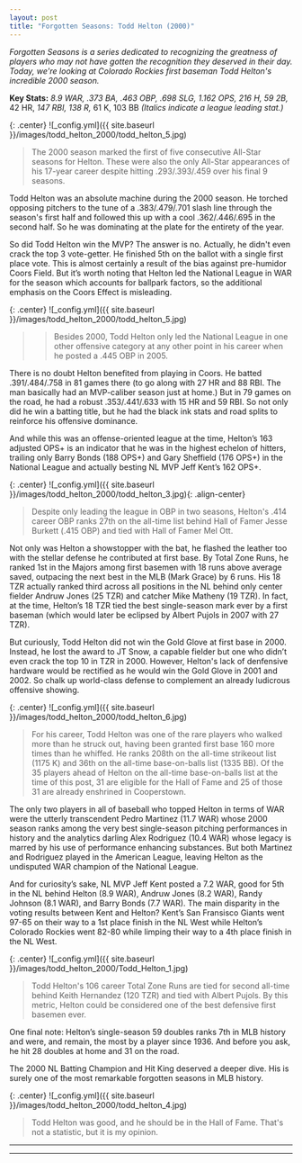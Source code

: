 ```yaml
---
layout: post
title: "Forgotten Seasons: Todd Helton (2000)"
---
```


_Forgotten Seasons is a series dedicated to recognizing the greatness of players who may not have gotten the recognition they deserved in their day. Today, we're looking at Colorado Rockies first baseman Todd Helton's incredible 2000 season._  

__Key Stats:__ _8.9 WAR, .373 BA, .463 OBP, .698 SLG, 1.162 OPS, 216 H, 59 2B,_ 42 HR, _147 RBI, 138 R,_ 61 K, 103 BB _(Italics indicate a league leading stat.)_  
  
  
{: .center} 
![_config.yml]({{ site.baseurl }}/images/todd_helton_2000/todd_helton_5.jpg)
> The 2000 season marked the first of five consecutive All-Star seasons for Helton. These were also the only All-Star appearances of his 17-year career despite hitting .293/.393/.459 over his final 9 seasons.  

Todd Helton was an absolute machine during the 2000 season. He torched opposing pitchers to the tune of a .383/.479/.701 slash line through the season's first half and followed this up with a cool .362/.446/.695 in the second half. So he was dominating at the plate for the entirety of the year.

So did Todd Helton win the MVP? The answer is no. Actually, he didn't even crack the top 3 vote-getter. He finished 5th on the ballot with a single first place vote. This is almost certainly a result of the bias against pre-humidor Coors Field. But it’s worth noting that Helton led the National League in WAR for the season which accounts for ballpark factors, so the additional emphasis on the Coors Effect is misleading.

{: .center} 
![_config.yml]({{ site.baseurl }}/images/todd_helton_2000/todd_helton_5.jpg)
> > Besides 2000, Todd Helton only led the National League in one other offensive category at any other point in his career when he posted a .445 OBP in 2005.

There is no doubt Helton benefited from playing in Coors. He batted .391/.484/.758 in 81 games there (to go along with 27 HR and 88 RBI. The man basically had an MVP-caliber season just at home.) But in 79 games on the road, he had a robust .353/.441/.633 with 15 HR and 59 RBI. So not only did he win a batting title, but he had the black ink stats and road splits to reinforce his offensive dominance.

And while this was an offense-oriented league at the time, Helton’s 163 adjusted OPS+ is an indicator that he was in the highest echelon of hitters, trailing only Barry Bonds (188 OPS+) and Gary Sheffield (176 OPS+) in the National League and actually besting NL MVP Jeff Kent’s 162 OPS+.  
  
  
{: .center} 
![_config.yml]({{ site.baseurl }}/images/todd_helton_2000/todd_helton_3.jpg){: .align-center}
> Despite only leading the league in OBP in two seasons, Helton's .414 career OBP ranks 27th on the all-time list behind Hall of Famer Jesse Burkett (.415 OBP) and tied with Hall of Famer Mel Ott.

Not only was Helton a showstopper with the bat, he flashed the leather too with the stellar defense he contributed at first base. By Total Zone Runs, he ranked 1st in the Majors among first basemen with 18 runs above average saved, outpacing the next best in the MLB (Mark Grace) by 6 runs. His 18 TZR actually ranked third across all positions in the NL behind only center fielder Andruw Jones (25 TZR) and catcher Mike Matheny (19 TZR). In fact, at the time, Helton’s 18 TZR tied the best single-season mark ever by a first baseman (which would later be eclipsed by Albert Pujols in 2007 with 27 TZR). 

But curiously, Todd Helton did not win the Gold Glove at first base in 2000. Instead, he lost the award to JT Snow, a capable fielder but one who didn’t even crack the top 10 in TZR in 2000. However, Helton's lack of denfensive hardware would be rectified as he would win the Gold Glove in 2001 and 2002. So chalk up world-class defense to complement an already ludicrous offensive showing.  

{: .center} 
![_config.yml]({{ site.baseurl }}/images/todd_helton_2000/todd_helton_6.jpg)
> For his career, Todd Helton was one of the rare players who walked more than he struck out, having been granted first base 160 more times than he whiffed. He ranks 208th on the all-time strikeout list (1175 K) and 36th on the all-time base-on-balls list (1335 BB). Of the 35 players ahead of Helton on the all-time base-on-balls list at the time of this post, 31 are eligible for the Hall of Fame and 25 of those 31 are already enshrined in Cooperstown.

The only two players in all of baseball who topped Helton in terms of WAR were the utterly transcendent Pedro Martinez (11.7 WAR) whose 2000 season ranks among the very best single-season pitching performances in history and the analytics darling Alex Rodriguez (10.4 WAR) whose legacy is marred by his use of performance enhancing substances. But both Martinez and Rodriguez played in the American League, leaving Helton as the undisputed WAR champion of the National League.

And for curiosity’s sake, NL MVP Jeff Kent posted a 7.2 WAR, good for 5th in the NL behind Helton (8.9 WAR), Andruw Jones (8.2 WAR), Randy Johnson (8.1 WAR), and Barry Bonds (7.7 WAR). The main disparity in the voting results between Kent and Helton? Kent’s San Fransisco Giants went 97-65 on their way to a 1st place finish in the NL West while Helton’s Colorado Rockies went 82-80 while limping their way to a 4th place finish in the NL West.  

{: .center} 
![_config.yml]({{ site.baseurl }}/images/todd_helton_2000/Todd_Helton_1.jpg)
> Todd Helton's 106 career Total Zone Runs are tied for second all-time behind Keith Hernandez (120 TZR) and tied with Albert Pujols. By this metric, Helton could be considered one of the best defensive first basemen ever.

One final note: Helton’s single-season 59 doubles ranks 7th in MLB history and were, and remain, the most by a player since 1936. And before you ask, he hit 28 doubles at home and 31 on the road. 

The 2000 NL Batting Champion and Hit King deserved a deeper dive. His is surely one of the most remarkable forgotten seasons in MLB history.  

{: .center} 
![_config.yml]({{ site.baseurl }}/images/todd_helton_2000/todd_helton_4.jpg)
> Todd Helton was good, and he should be in the Hall of Fame. That's not a statistic, but it is my opinion.

---
***
